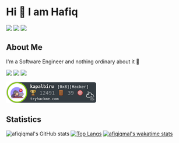# Hi 👋 I am Hafiq
[<img src="https://img.shields.io/badge/Facebook-1877F2?style=for-the-badge&logo=facebook&logoColor=white" />](https://www.facebook.com/mhias93/) 
[<img src="https://img.shields.io/badge/medium-%2312100E.svg?&style=for-the-badge&logo=medium&logoColor=white" />](https://hafiqiqmal93.medium.com/)
[<img src="https://img.shields.io/badge/LinkedIn-0077B5?style=for-the-badge&logo=linkedin&logoColor=white" />](https://www.linkedin.com/in/hafiq93/)

  
## About Me
I'm a Software Engineer and nothing ordinary about it 🤘

[<img src="https://img.shields.io/badge/Laravel-FF2D20?style=for-the-badge&logo=laravel&logoColor=white">]()
[<img src="https://img.shields.io/badge/nuxt.js-00C58E?style=for-the-badge&logo=nuxt-dot-js&logoColor=white">]()
[<img src="https://img.shields.io/badge/Android-3DDC84?style=for-the-badge&logo=android&logoColor=white">]()


[<img src="https://github.com/afiqiqmal/afiqiqmal/blob/main/assets/tryhackme.png?raw=true">](https://tryhackme.com/p/kapalbiru)


## Statistics
  
![afiqiqmal's GitHub stats](https://github-readme-stats.vercel.app/api?username=afiqiqmal&bg_color=30,e96443,904e95&title_color=fff&text_color=fff)
[![Top Langs](https://github-readme-stats.vercel.app/api/top-langs/?username=afiqiqmal&bg_color=30,e96443,904e95&title_color=fff&text_color=fff&layout=compact)](https://github.com/anuraghazra/github-readme-stats)
[![afiqiqmal's wakatime stats](https://github-readme-stats.vercel.app/api/wakatime?username=afiqiqmal)](https://github.com/anuraghazra/github-readme-stats)

 
